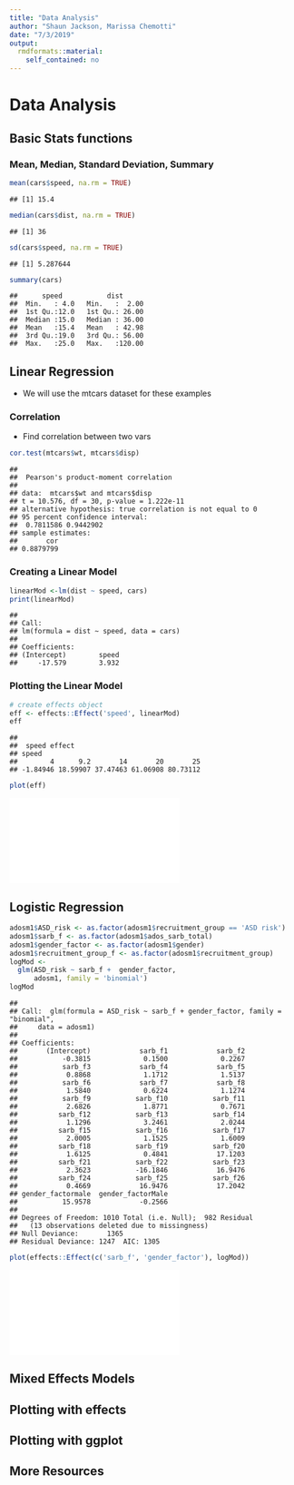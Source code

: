 ```yaml
---
title: "Data Analysis"
author: "Shaun Jackson, Marissa Chemotti"
date: "7/3/2019"
output: 
  rmdformats::material:
    self_contained: no
---
```




# Data Analysis

## Basic Stats functions

### Mean, Median, Standard Deviation, Summary

```r
mean(cars$speed, na.rm = TRUE)
```

```
## [1] 15.4
```

```r
median(cars$dist, na.rm = TRUE)
```

```
## [1] 36
```

```r
sd(cars$speed, na.rm = TRUE)
```

```
## [1] 5.287644
```

```r
summary(cars)
```

```
##      speed           dist       
##  Min.   : 4.0   Min.   :  2.00  
##  1st Qu.:12.0   1st Qu.: 26.00  
##  Median :15.0   Median : 36.00  
##  Mean   :15.4   Mean   : 42.98  
##  3rd Qu.:19.0   3rd Qu.: 56.00  
##  Max.   :25.0   Max.   :120.00
```

## Linear Regression

- We will use the mtcars dataset for these examples

### Correlation

- Find correlation between two vars

```r
cor.test(mtcars$wt, mtcars$disp)
```

```
## 
## 	Pearson's product-moment correlation
## 
## data:  mtcars$wt and mtcars$disp
## t = 10.576, df = 30, p-value = 1.222e-11
## alternative hypothesis: true correlation is not equal to 0
## 95 percent confidence interval:
##  0.7811586 0.9442902
## sample estimates:
##       cor 
## 0.8879799
```

### Creating a Linear Model

```r
linearMod <-lm(dist ~ speed, cars)
print(linearMod)
```

```
## 
## Call:
## lm(formula = dist ~ speed, data = cars)
## 
## Coefficients:
## (Intercept)        speed  
##     -17.579        3.932
```

### Plotting the Linear Model

```r
# create effects object
eff <- effects::Effect('speed', linearMod)
eff
```

```
## 
##  speed effect
## speed
##        4      9.2       14       20       25 
## -1.84946 18.59907 37.47463 61.06908 80.73112
```

```r
plot(eff)
```

![](02-Data-Analysis_files/figure-latex/unnamed-chunk-4-1.pdf)<!-- --> 

## Logistic Regression


```r
adosm1$ASD_risk <- as.factor(adosm1$recruitment_group == 'ASD risk')
adosm1$sarb_f <- as.factor(adosm1$ados_sarb_total)
adosm1$gender_factor <- as.factor(adosm1$gender)
adosm1$recruitment_group_f <- as.factor(adosm1$recruitment_group)
logMod <- 
  glm(ASD_risk ~ sarb_f +  gender_factor,
      adosm1, family = 'binomial')
logMod
```

```
## 
## Call:  glm(formula = ASD_risk ~ sarb_f + gender_factor, family = "binomial", 
##     data = adosm1)
## 
## Coefficients:
##       (Intercept)            sarb_f1            sarb_f2  
##           -0.3815             0.1500             0.2267  
##           sarb_f3            sarb_f4            sarb_f5  
##            0.8868             1.1712             1.5137  
##           sarb_f6            sarb_f7            sarb_f8  
##            1.5840             0.6224             1.1274  
##           sarb_f9           sarb_f10           sarb_f11  
##            2.6826             1.8771             0.7671  
##          sarb_f12           sarb_f13           sarb_f14  
##            1.1296             3.2461             2.0244  
##          sarb_f15           sarb_f16           sarb_f17  
##            2.0005             1.1525             1.6009  
##          sarb_f18           sarb_f19           sarb_f20  
##            1.6125             0.4841            17.1203  
##          sarb_f21           sarb_f22           sarb_f23  
##            2.3623           -16.1846            16.9476  
##          sarb_f24           sarb_f25           sarb_f26  
##            0.4669            16.9476            17.2042  
## gender_factormale  gender_factorMale  
##           15.9578            -0.2566  
## 
## Degrees of Freedom: 1010 Total (i.e. Null);  982 Residual
##   (13 observations deleted due to missingness)
## Null Deviance:	    1365 
## Residual Deviance: 1247 	AIC: 1305
```

```r
plot(effects::Effect(c('sarb_f', 'gender_factor'), logMod))
```

![](02-Data-Analysis_files/figure-latex/unnamed-chunk-5-1.pdf)<!-- --> 


## Mixed Effects Models

## Plotting with effects

## Plotting with ggplot

## More Resources


